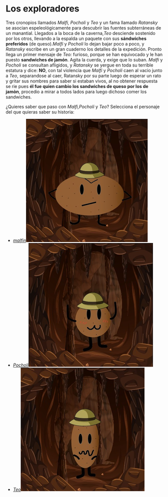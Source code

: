 # Los exploradores 

Tres cronopios llamados *Malfi, Pocholi* y *Teo* y un fama llamado *Ratansky* se asocian espeleológicamente para descubrir las fuentes subterráneas de un manantial. Llegados a la boca de la caverna,*Teo* desciende sostenido por los otros, llevando a la espalda un paquete con sus **sándwiches preferidos** (de queso).*Malfi* y *Pocholi* lo dejan bajar poco a poco, y *Ratansky* escribe en un gran cuaderno los detalles de la expedición. Pronto llega un primer mensaje de *Teo:* furioso, porque se han equivocado y le han puesto **sandwiches de jamón**. Agita la cuerda, y exige que lo suban. *Malfi* y *Pocholi* se consultan afligidos, y *Ratansky* se yergue en toda su terrible estatura y dice: **NO**, con tal violencia que *Malfi* y *Pocholi* caen al vacio junto a *Teo*, separandose al caer, Ratansky por su parte luego de esperar un rato y gritar sus nombres para saber si estaban vivos, al no obtener respuesta se rie  pues **él fue quien cambio los sandwiches de queso por los de jamòn**, procedio a mirar a todos lados para luego dichoso comer los sandwiches.

¿Quieres saber que paso con *Malfi,Pocholi* y *Teo*? Selecciona el personaje del que quieras saber su historia:

* [*malfin*![Alt text](<foto/WhatsApp Image 2024-03-01 at 11.56.08 PM.jpeg>)](Malfi.md)
*  [*Pocholi*![Alt text](<foto/WhatsApp Image 2024-03-01 at 11.55.30 PM.jpeg>)](Pocholi.md)
* [*Teo*![Alt text](<foto/WhatsApp Image 2024-03-01 at 11.56.44 PM.jpeg>)](Teo.md)